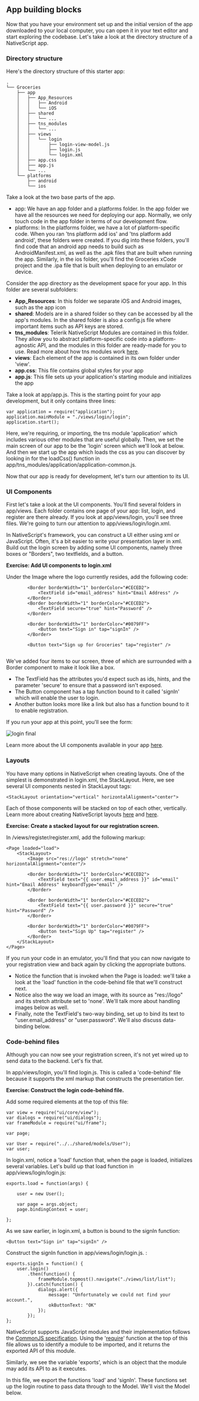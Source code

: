 ## App building blocks

Now that you have your environment set up and the initial version of the app downloaded to your local computer, you can open it in your text editor and start exploring the codebase. Let's take a look at the directory structure of a NativeScript app.

### Directory structure

Here's the directory structure of this starter app:

```
.
└── Groceries
    ├── app
    │   ├── App_Resources
    │   │   ├── Android
    │   │   └── iOS
    │   ├── shared
    │   │   └── ...
    │   ├── tns_modules
    │   │   └── ...
    │   ├── views
    │   │   └── login
    │   │       ├── login-view-model.js
    │   │       ├── login.js
    │   │       └── login.xml
    │   ├── app.css
    │   ├── app.js
    │   └── ...
    └── platforms
        ├── android
        └── ios
```

Take a look at the two base parts of the app. 

- app: We have an app folder and a platforms folder. In the app folder we have all the resources we need for deploying our app. Normally, we only touch code in the app folder in terms of our development flow. 
- platforms: In the platforms folder, we have a lot of platform-specific code. When you ran 'tns platform add ios' and 'tns platform add android', these folders were created. If you dig into these folders, you'll find code that an android app needs to build such as AndroidManifest.xml, as well as the .apk files that are built when running the app. Similarly, in the ios folder, you'll find the Groceries xCode project and the .ipa file that is built when deploying to an emulator or device.

Consider the app directory as the development space for your app. In this folder are several subfolders:

- **App_Resources**: In this folder we separate iOS and Android images, such as the app icon
- **shared**: Models are in a shared folder so they can be accessed by all the app's modules. In the shared folder is also a config.js file where important items such as API keys are stored.
- **tns_modules**: Telerik NativeScript Modules are contained in this folder. They allow you to abstract platform-specific code into a platform-agnostic API, and the modules in this folder are ready-made for you to use. Read more about how tns modules work [here](http://developer.telerik.com/featured/nativescript-works/). 
- **views**: Each element of the app is contained in its own folder under 'view'.
- **app.css**: This file contains global styles for your app
- **app.js**: This file sets up your application's starting module and initializes the app

Take a look at app/app.js. This is the starting point for your app development, but it only contains three lines: 

```
var application = require("application");
application.mainModule = "./views/login/login";
application.start();
```

Here, we're requiring, or importing, the tns module 'application' which includes various other modules that are useful globally. Then, we set the main screen of our app to be the 'login' screen which we'll look at below. And then we start up the app which loads the css as you can discover by looking in for the loadCss() function in app/tns_modules/application/application-common.js.

Now that our app is ready for development, let's turn our attention to its UI.

### UI Components

First let's take a look at the UI components. You'll find several folders in app/views. Each folder contains one page of your app: list, login, and register are there already. If you look at app/views/login, you'll see three files. We're going to turn our attention to app/views/login/login.xml. 

In NativeScript's framework, you can construct a UI either using xml or JavaScript. Often, it's a bit easier to write your presentation layer in xml. Build out the login screen by adding some UI components, namely three boxes or "Borders", two textfields, and a button.

**Exercise: Add UI components to login.xml**

Under the Image where the logo currently resides, add the following code:

```
		<Border borderWidth="1" borderColor="#CECED2">
			<TextField id="email_address" hint="Email Address" />
		</Border>
		<Border borderWidth="1" borderColor="#CECED2">
			<TextField secure="true" hint="Password" />
		</Border>

		<Border borderWidth="1" borderColor="#0079FF">
			<Button text="Sign in" tap="signIn" />
		</Border>

		<Button text="Sign up for Groceries" tap="register" />
		
```
We've added four items to our screen, three of which are surrounded with a Border component to make it look like a box. 
- The TextField has the attributes you'd expect such as ids, hints, and the parameter 'secure' to ensure that a password isn't exposed. 
- The Button component has a tap function bound to it called 'signIn' which will enable the user to login. 
- Another button looks more like a link but also has a function bound to it to enable registration. 

If you run your app at this point, you'll see the form:

![login final](images/login-noregister.png)

Learn more about the UI components available in your app [here](http://docs.nativescript.org/ui-with-xml).

### Layouts 

You have many options in NativeScript when creating layouts. One of the simplest is demonstrated in login.xml, the StackLayout. Here, we see several UI components nested in StackLayout tags:

```
<StackLayout orientation="vertical" horizontalAlignment="center">
```

Each of those components will be stacked on top of each other, vertically. Learn more about creating NativeScript layouts [here](http://docs.nativescript.org/layouts) and [here](http://developer.telerik.com/featured/demystifying-nativescript-layouts/).

**Exercise: Create a stacked layout for our registration screen.**

In /views/register/register.xml, add the following markup:

```
<Page loaded="load">
	<StackLayout>
		<Image src="res://logo" stretch="none" horizontalAlignment="center"/>

		<Border borderWidth="1" borderColor="#CECED2">
			<TextField text="{{ user.email_address }}" id="email" hint="Email Address" keyboardType="email" />
		</Border>

		<Border borderWidth="1" borderColor="#CECED2">
			<TextField text="{{ user.password }}" secure="true" hint="Password" />
		</Border>

		<Border borderWidth="1" borderColor="#0079FF">
			<Button text="Sign Up" tap="register" />
		</Border>
	</StackLayout>
</Page>
```

If you run your code in an emulator, you'll find that you can now navigate to your registration view and back again by clicking the appropriate buttons.

- Notice the function that is invoked when the Page is loaded: we'll take a look at the 'load' function in the code-behind file that we'll construct next. 
- Notice also the way we load an image, with its source as "res://logo" and its stretch attribute set to 'none'. We'll talk more about handling images below as well. 
- Finally, note the TextField's two-way binding, set up to bind its text to "user.email_address" or "user.password". We'll also discuss data-binding below.


### Code-behind files

Although you can now see your registration screen, it's not yet wired up to send data to the backend. Let's fix that.

In app/views/login, you'll find login.js. This is called a 'code-behind' file because it supports the xml markup that constructs the presentation tier. 

**Exercise: Construct the login code-behind file.**

Add some required elements at the top of this file:

```
var view = require("ui/core/view");
var dialogs = require("ui/dialogs");
var frameModule = require("ui/frame");

var page;

var User = require("../../shared/models/User");
var user;
```

In login.xml, notice a 'load' function that, when the page is loaded, initializes several variables. Let's build up that load function in app/views/login/login.js:

```
exports.load = function(args) {

	user = new User();

	var page = args.object;
	page.bindingContext = user;
	
};
```
As we saw earlier, in login.xml, a button is bound to the signIn function:

```
<Button text="Sign in" tap="signIn" />
```

Construct the signIn function in app/views/login/login.js. :

```
exports.signIn = function() {
	user.login()
		.then(function() {
			frameModule.topmost().navigate("./views/list/list");
		}).catch(function() {
			dialogs.alert({
				message: "Unfortunately we could not find your account.",
				okButtonText: "OK"
			});
		});
};
```

NativeScript supports JavaScript modules and their implementation follows the [CommonJS specification](http://wiki.commonjs.org/wiki/CommonJS). Using the '[require](http://wiki.commonjs.org/wiki/Modules/1.1#Module_Context)' function at the top of this file allows us to identify a module to be imported, and it returns the exported API of this module.

Similarly, we see the variable 'exports', which is an object that the module may add its API to as it executes.

In this file, we export the functions 'load' and 'signIn'. These functions set up the login routine to pass data through to the Model. We'll visit the Model below.

